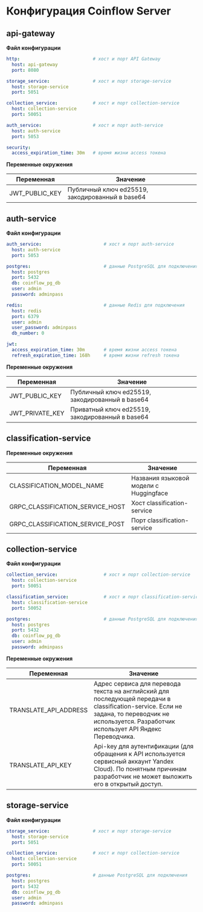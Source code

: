 # Конфигурация Coinflow Server

## api-gateway

**Файл конфигурации**

```yaml
http:                           # хост и порт API Gateway
  host: api-gateway
  port: 8080

storage_service:                # хост и порт storage-service
  host: storage-service
  port: 5051

collection_service:             # хост и порт collection-service
  host: collection-service
  port: 50051

auth_service:                   # хост и порт auth-service
  host: auth-service
  port: 5053

security:
  access_expiration_time: 30m   # время жизни access токена
```

**Переменные окружения**

| Переменная | Значение |
| --- | --- |
| JWT_PUBLIC_KEY | Публичный ключ ed25519, закодированный в base64 |

## auth-service

**Файл конфигурации**

```yaml
auth_service:                       # хост и порт auth-service
  host: auth-service
  port: 5053

postgres:                           # данные PostgreSQL для подключения
  host: postgres
  port: 5432
  db: coinflow_pg_db
  user: admin
  password: adminpass

redis:                              # данные Redis для подключения
  host: redis
  port: 6379
  user: admin
  user_password: adminpass
  db_number: 0

jwt:
  access_expiration_time: 30m       # время жизни access токена
  refresh_expiration_time: 168h     # время жизни refresh токена
```

**Переменные окружения**

| Переменная | Значение |
| --- | --- |
| JWT_PUBLIC_KEY | Публичный ключ ed25519, закодированный в base64 |
| JWT_PRIVATE_KEY | Приватный ключ ed25519, закодированный в base64 |

## classification-service

**Переменные окружения**

| Переменная | Значение |
| --- | --- |
| CLASSIFICATION_MODEL_NAME | Названия языковой модели с Huggingface |
| GRPC_CLASSIFICATION_SERVICE_HOST | Хост classification-service |
| GRPC_CLASSIFICATION_SERVICE_POST | Порт classification-service |

## collection-service

**Файл конфигурации**

```yaml
collection_service:                 # хост и порт collection-service
  host: collection-service
  port: 50051

classification_service:             # хост и порт classification-service
  host: classification-service
  port: 50052

postgres:                           # данные PostgreSQL для подключения
  host: postgres
  port: 5432
  db: coinflow_pg_db
  user: admin
  password: adminpass
```

**Переменные окружения**

| Переменная | Значение |
| --- | --- |
| TRANSLATE_API_ADDRESS | Адрес сервиса для перевода текста на английский для последующей передачи в classification-service. Если не задана, то переводчик не используется. Разработчик использует API Яндекс Переводчика. |
| TRANSLATE_API_KEY | Api-key для аутентификации (для обращения к API используется сервисный аккаунт Yandex Cloud). По понятным причинам разработчик не может выложить его в открытый доступ.

## storage-service

**Файл конфигурации**

```yaml
storage_service:                # хост и порт storage-service
  host: storage-service
  port: 5051

collection_service:             # хост и порт collection-service
  host: collection-service
  port: 50051

postgres:                       # данные PostgreSQL для подключения
  host: postgres
  port: 5432
  db: coinflow_pg_db
  user: admin
  password: adminpass
```
